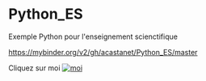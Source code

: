 # Python_ES

Exemple Python pour l'enseignement scienctifique

https://mybinder.org/v2/gh/acastanet/Python_ES/master

Cliquez sur moi [![moi](https://mybinder.org/badge_logo.svg)](https://mybinder.org/v2/gh/acastanet/Python_ES/master)
